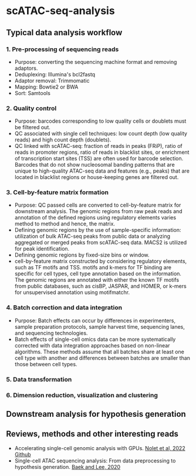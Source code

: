 # scATAC-seq-analysis
## Typical data analysis workflow
### 1. Pre-processing of sequencing reads
- Purpose: converting the sequencing machine format and removing adaptors.
- Deduplexing: Illumina's bcl2fastq
- Adaptor removal: Trimmomatic
- Mapping: Bowtie2 or BWA
- Sort: Samtools
### 2. Quality control
- Purpose: barcodes corresponding to low quality cells or doublets must be filtered out.
- QC associated with single cell techniques: low count depth (low quality reads) and high count depth (doublets).
- QC linked with scATAC-seq: fraction of reads in peaks (FRiP), ratio of reads in promoter regions, ratio of reads in blacklist sites, or enrichment of transcription start sites (TSS) are often used for barcode selection. Barcodes that do not show nucleosomal banding patterns that are unique to high-quality ATAC-seq data and features (e.g., peaks) that are located in blacklist regions or house-keeping genes are filtered out.
### 3. Cell-by-feature matrix formation
- Purpose: QC passed cells are converted to cell-by-feature matrix for downstream analysis. The genomic regions from raw peak reads and annotation of the defined regions using regulatory elements varies method to method and hence, the matrix.
- Defining genomic regions by the use of sample-specific information: utilization of bulk ATAC-seq peaks from public data or analyzing aggregated or merged peaks from scATAC-seq data. MACS2 is utilized for peak identification.
- Defining genomic regions by fixed-size bins or window.
- cell-by-feature matrix constructed by considering regulatory elements, such as TF motifs and TSS. motifs and k-mers for TF binding are specific for cell types, cell type annotation based on the information. The genomic regions are annotated with either the known TF motifs from public databases, such as cisBP, JASPAR, and HOMER, or k-mers for unsupervised annotation using motifmatchr.
### 4. Batch correction and data integration
- Purpose: Batch effects can occur by differences in experimenters, sample preparation protocols, sample harvest time, sequencing lanes, and sequencing technologies.
- Batch effects of single-cell omics data can be more systematically corrected with data integration approaches based on non-linear algorithms. These methods assume that all batches share at least one cell type with another and differences between batches are smaller than those between cell types. 
### 5. Data transformation
### 6. Dimension reduction, visualization and clustering
## Downstream analysis for hypothesis generation

## Reviews, methods and other interesting reads
- Accelerating single-cell genomic analysis with GPUs. [Nolet et al, 2022](https://www.biorxiv.org/content/10.1101/2022.05.26.493607v1) [Github](https://github.com/NVIDIA-Genomics-Research/rapids-single-cell-examples)
- Single-cell ATAC sequencing analysis: From data preprocessing to hypothesis generation. [Baek and Lee, 2020](https://www.sciencedirect.com/science/article/pii/S2001037020303019)
